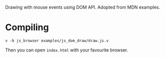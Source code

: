 Drawing with mouse events using DOM API. Adopted from MDN examples.

# Compiling
```
v -b js_browser examples/js_dom_draw/draw.js.v
```
Then you can open `index.html` with your favourite browser.
